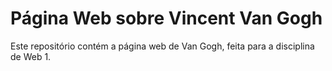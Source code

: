 # Página Web sobre Vincent Van Gogh

Este repositório contém a página web de Van Gogh, feita para a disciplina de Web 1.
